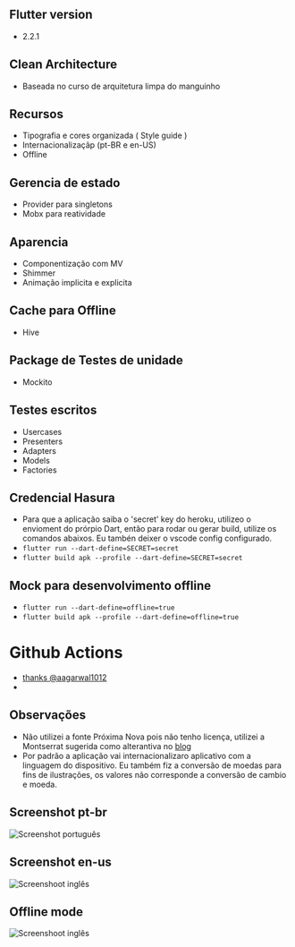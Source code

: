 ## Flutter version
- 2.2.1

## Clean Architecture
- Baseada no curso de arquitetura limpa do manguinho

## Recursos
- Tipografia e cores organizada ( Style guide )
- Internacionalizaçãp (pt-BR e en-US)
- Offline

## Gerencia de estado
- Provider para singletons
- Mobx para reatividade

## Aparencia
- Componentização com MV
- Shimmer
- Animação implicita e explicita

## Cache para Offline
- Hive

## Package de Testes de unidade
- Mockito

## Testes escritos
- Usercases
- Presenters
- Adapters
- Models
- Factories


## Credencial Hasura
- Para que a aplicação saiba o 'secret' key do heroku, utilizeo o envioment do prórpio Dart, então para rodar ou gerar build, utilize os comandos abaixos. Eu tambén deixer o vscode config configurado.
- ```flutter run --dart-define=SECRET=secret```
- ```flutter build apk --profile --dart-define=SECRET=secret```

## Mock para desenvolvimento offline
- ```flutter run --dart-define=offline=true```
- ```flutter build apk --profile --dart-define=offline=true```

# Github Actions
- [thanks @aagarwal1012](https://gist.github.com/aagarwal1012/eb2551683d81cf47d60868ab607520b1)
- 

## Observações
- Não utilizei a fonte Próxima Nova pois não tenho licença, utilizei a Montserrat sugerida como alterantiva no [blog](https://www.shillingtoneducation.com/blog/free-google-fonts-alternatives/)
- Por padrão a aplicação vai internacionalizaro aplicativo com a linguagem do dispositivo. Eu também fiz a conversão de moedas para fins de ilustrações, os valores não corresponde a conversão de cambio e  moeda. 


## Screenshot pt-br
![Screenshot português](screenshots/portugues.gif)
## Screenshot en-us
![Screenshoot inglês](screenshots/portugues.gif)
## Offline mode
![Screenshoot inglês](screenshots/offline.gif)